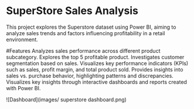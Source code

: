 # SuperStore Sales Analysis
This project explores the Superstore dataset using Power BI, aiming to analyze sales trends and factors influencing profitability in a retail environment.

#Features
Analyzes sales performance across different product subcategory.
Explores the top 5 profitable product.
Investigates customer segmentation based on sales.
Visualizes key performance indicators (KPIs) such as sales, profit margin, and total product sold.
Provides insights into sales vs. purchase behavior, highlighting patterns and discrepancies.
Visualizes key insights through interactive dashboards and reports created with Power BI.

![Dashboard](images/ superstore dashboard.png)
